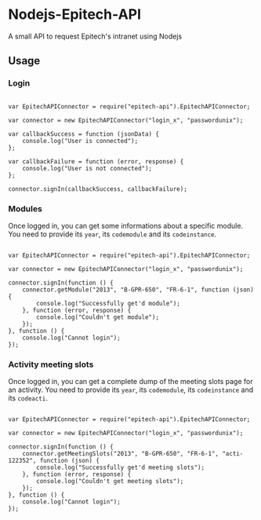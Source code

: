 Nodejs-Epitech-API
==================

A small API to request Epitech's intranet using Nodejs

## Usage


### Login

```

var EpitechAPIConnector = require("epitech-api").EpitechAPIConnector;

var connector = new EpitechAPIConnector("login_x", "passwordunix");

var callbackSuccess = function (jsonData) {
    console.log("User is connected");
};

var callbackFailure = function (error, response) {
    console.log("User is not connected");
};

connector.signIn(callbackSuccess, callbackFailure);
```

### Modules

Once logged in, you can get some informations about a specific module. You need to provide its `year`, its `codemodule` and its `codeinstance`.

```

var EpitechAPIConnector = require("epitech-api").EpitechAPIConnector;

var connector = new EpitechAPIConnector("login_x", "passwordunix");

connector.signIn(function () {
    connector.getModule("2013", "B-GPR-650", "FR-6-1", function (json) {
        console.log("Successfully get'd module");
    }, function (error, response) {
        console.log("Couldn't get module");
    });
}, function () {
    console.log("Cannot login");
});
```

### Activity meeting slots

Once logged in, you can get a complete dump of the meeting slots page for an activity.
You need to provide its `year`, its `codemodule`, its `codeinstance` and its `codeacti`.

```

var EpitechAPIConnector = require("epitech-api").EpitechAPIConnector;

var connector = new EpitechAPIConnector("login_x", "passwordunix");

connector.signIn(function () {
    connector.getMeetingSlots("2013", "B-GPR-650", "FR-6-1", "acti-122352", function (json) {
        console.log("Successfully get'd meeting slots");
    }, function (error, response) {
        console.log("Couldn't get meeting slots");
    });
}, function () {
    console.log("Cannot login");
});
```